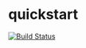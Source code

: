 # quickstart

[![Build Status](https://travis-ci.org/danielditer/DC.svg?branch=master)](https://travis-ci.org/danielditer/DC)

